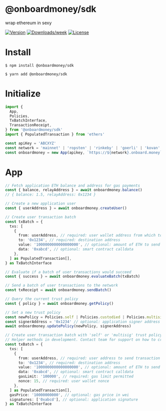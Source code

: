 # @onboardmoney/sdk

wrap ethereum in sexy

[![Version](https://img.shields.io/npm/v/@onboardmoney/sdk.svg)](https://npmjs.org/package/@onboardmoney/sdk)
[![Downloads/week](https://img.shields.io/npm/dw/@onboardmoney/sdk.svg)](https://npmjs.org/package/@onboardmoney/sdk)
[![License](https://img.shields.io/npm/l/@onboardmoney/sdk.svg)](https://github.com/onboardmoney/onboard.money/blob/master/package.json)

# Install

```sh-session
$ npm install @onboardmoney/sdk
```

```sh-session
$ yarn add @onboardmoney/sdk
```

# Initialize

```ts
import {
  App,
  Policies,
  TxBatchInterface,
  TransactionReceipt,
} from '@onboardmoney/sdk'
import { PopulatedTransaction } from 'ethers'

const apiKey = 'ABCXYZ'
const network = 'mainnet' | 'ropsten' | 'rinkeby' | 'goerli' | 'kovan'
const onboardmoney = new App(apikey, `https://${network}.onboard.money`)
```

# App

```ts
// Fetch application ETH balance and address for gas payments
const { balance, relayAddress } = await onboardmoney.balance()
// { balance: 1.5, relayAddress: 0x1234 }

// Create a new application user
const { userAddress } = await onboardmoney.createUser()

// Create user transaction batch
const txBatch = {
  txs: [
    {
      from: userAddress, // required: user wallet address from which to send transaction (msg.sender)
      to: '0x1234', // required: destination address
      value: '1000000000000000000', // optional: amount of ETH to send in wei
      data: '0xabcd', // optional: smart contract calldata
    },
  ] as PopulatedTransaction[],
} as TxBatchInterface

// Evaluate if a batch of user transactions would succeed
const { success } = await onboardmoney.evaluateBatch(txBatch)

// Send a batch of user transactions to the network
const txReceipt = await onboardmoney.sendBatch()

// Query the current trust policy
const { policy } = await onboardmoney.getPolicy()

// Set a new trust policy
const newPolicy = Policies.self | Policies.custodied | Policies.multisig // required: new trust policy
const signerAddress = '0x1234' // optional: application signer address (only for 'self' and 'multisig' trust policy)
await onboardmoney.updatePolicy(newPolicy, signerAddress)

// Create user transaction batch with 'self' or 'multisig' trust policy
// Helper methods in development. Contact team for support on how to craft required data.
const txBatch = {
  txs: [
    {
      from: userAddress, // required: user address to send transaction from
      to: '0x1234', // required: destination address
      value: '1000000000000000000', // optional: amount of ETH to send in wei
      data: '0xabcd', // optional: smart contract calldata
      gasLimit: '100000', // required: gas limit permitted
      nonce: 15, // required: user wallet nonce
    },
  ] as PopulatedTransaction[],
  gasPrice: '10000000000', // optional: gas price in wei
  signatures: ['0xabcd'], // optional: application signature
} as TxBatchInterface
```
